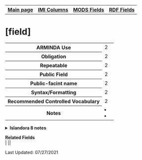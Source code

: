 <!DOCTYPE html>
<html>

<body>
<table style="width:100%">
  <tr>
    <th><a href="index.md">Main page</a></th>
	<th><a href="IMI.md">IMI Columns</a></th>
    <th><a href="MODS.md">MODS Fields</a></th>
    <th><a href="RDF.md">RDF Fields</a></th>
  </tr>
</table>

<h1>[field]</h1>
<table>
<tr>
	<th>ARMINDA Use</th>
	<td>2</td>
</tr>
<tr>
	<th>Obligation</th>
	<td>2</td>
</tr>
<tr>
	<th>Repeatable</th>
	<td>2</td>
</tr>
<tr>
	<th>Public Field</th>
	<td>2</td>
</tr>
<tr>
	<th>Public-facint name</th>
	<td>2</td>
</tr>
<tr>
	<th>Syntax/Formatting</th>
	<td>2</td>
</tr>
<tr>
	<th>Recommended Controlled Vocabulary</th>
	<td>2</td>
</tr>
<tr>
	<th>Notes</th>
	<td>
		<li></li>
		<li></li>
	</td>
</tr>
</table>
<details>
		<summary><b>Islandora 8 notes</b></summary>
			<table>
				<tr>
					<th><i>Note</i>
					<th><i>Type of field</i>
					<th><i>Max Length/Repeatability</i>
					<th><i>Type of Item Reference/Vocabulary</i>
				</tr>
				<tr>
					<td></td>
					<td></td>
					<td></td>
					<td></td>
				</tr>
			</table>
</details>
<dl>
	<dt><b>Related Fields</b></dt>
		|<a href=""></a> |<a href=""></a>|
</dl>
<p>Last Updated: 07/27/2021</p>
</body>
</html>